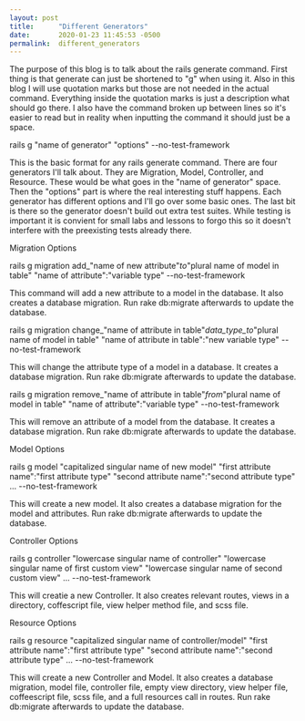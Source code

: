 ```yaml
---
layout: post
title:      "Different Generators"
date:       2020-01-23 11:45:53 -0500
permalink:  different_generators
---
```


The purpose of this blog is to talk about the rails generate command. First thing is that generate can just be shortened to "g" when using it. Also in this blog I will use quotation marks but those are not needed in the actual command. Everything inside the quotation marks is just a description what should go there. I also have the command broken up between lines so it's easier to read but in reality when inputting the command it should just be a space.

rails g
"name of generator"
"options"
--no-test-framework

This is the basic format for any rails generate command. There are four generators I'll talk about. They are Migration, Model, Controller, and Resource. These would be what goes in the "name of generator" space. Then the "options" part is where the real interesting stuff happens. Each generator has different options and I'll go over some basic ones. The last bit is there so the generator doesn't build out extra test suites. While testing is important it is convient for small labs and lessons to forgo this so it doesn't interfere with the preexisting tests already there.


Migration Options

rails g migration
add_"name of new attribute"_to_"plural name of model in table"
"name of attribute":"variable type"
--no-test-framework

This command will add a new attribute to a model in the database. It also creates a database migration. Run rake db:migrate afterwards to update the database.


rails g migration
change_"name of attribute in table"_data_type_to_"plural name of model in table"
"name of attribute in table":"new variable type"
--no-test-framework

This will change the attribute type of a model in a database. It creates a database migration. Run rake db:migrate afterwards to update the database.


rails g migration
remove_"name of attribute in table"_from_"plural name of model in table"
"name of attribute":"variable type"
--no-test-framework

This will remove an attribute of a model from the database. It creates a database migration. Run rake db:migrate afterwards to update the database.


Model Options

rails g model
"capitalized singular name of new model"
"first attribute name":"first attribute type"
"second attribute name":"second attribute type"
...
--no-test-framework

This will create a new model. It also creates a database migration for the model and attributes. Run rake db:migrate afterwards to update the database.


Controller Options

rails g controller
"lowercase singular name of controller"
"lowercase singular name of first custom view"
"lowercase singular name of second custom view"
...
--no-test-framework

This will creatie a new Controller. It also creates relevant routes, views in a directory, coffescript file, view helper method file, and scss file.


Resource Options

rails g resource
"capitalized singular name of controller/model"
"first attribute name":"first attribute type"
"second attribute name":"second attribute type"
...
--no-test-framework

This will create a new Controller and Model. It also creates a database migration, model file, controller file, empty view directory, view helper file, coffeescript file, scss file, and  a full resources call in routes. Run rake db:migrate afterwards to update the database.

